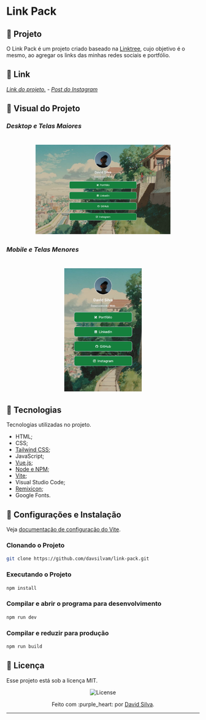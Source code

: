 # Link Pack
## :leaves: **Projeto**

O Link Pack é um projeto criado baseado na [Linktree](https://linktr.ee), cujo objetivo é o mesmo, ao agregar os links das minhas redes sociais e portfólio.

## :link: **Link**
*[Link do projeto.](https://link-pack.vercel.app)* - *[Post do Instagram](https://www.instagram.com/p/Ck4bb6Hpr-L/?utm_source=ig_web_copy_link)*

## :art: **Visual do Projeto**
### *Desktop e Telas Maiores*
<h1 align="center">
    <img src="./.github/desktop-screenshot.png" style="width: 70%">
</h1>

### *Mobile e Telas Menores*
<h1 align="center">
    <img src="./.github/mobile-screenshot.png" style="width: 40%;">
</h1>

## :wrench: **Tecnologias**
Tecnologias utilizadas no projeto.
* HTML;
* CSS;
* [Tailwind CSS](https://tailwindcss.com/docs/customizing-colors);
* JavaScript;
* [Vue.js](https://vuejs.org);
* [Node e NPM](https://nodejs.org/en/);
* [Vite](https://vitejs.dev);
* Visual Studio Code;
* [Remixicon](https://remixicon.com);
* Google Fonts.

## :rocket: **Configurações e Instalação**

Veja [documentação de configuração do Vite](https://vitejs.dev/config/).


### **Clonando o Projeto**

```sh
git clone https://github.com/davsilvam/link-pack.git
```

### **Executando o Projeto**

```sh
npm install
```

### **Compilar e abrir o programa para desenvolvimento**

```sh
npm run dev
```

### **Compilar e reduzir para produção**

```sh
npm run build
```

## :memo: **Licença**

Esse projeto está sob a licença MIT.

<p align="center">
  <img alt="License" src="https://img.shields.io/static/v1?label=License&message=MIT&color=49AA26&labelColor=000000">
</p>

<p align="center">
  Feito com :purple_heart: por <a href="https://www.linkedin.com/in/davsilvam/">David Silva</a>.
</p>

---
